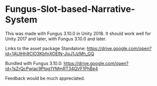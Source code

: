 # Fungus-Slot-based-Narrative-System
This was made with Fungus 3.10.0 in Unity 2018. It should work well for Unity 2017 and later, with Fungus 3.10.0 and later.

Links to the asset package 
Standalone: https://drive.google.com/open?id=1AUlHh9ClO3KbfnXOElN-JixJ1JzMh_GQ

Bundled with Fungus 3.10.0: https://drive.google.com/open?id=1sZrQcPwjac9PIqg1YMmRT34QVF1PhBe4

Feedback would be much appreciated.
